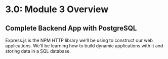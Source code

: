 # 3.0: Module 3 Overview

## **Complete Backend App with PostgreSQL**

Express.js is the NPM HTTP library we'll be using to construct our web applications. We'll be learning how to build dynamic applications with it and storing data in a SQL database.
